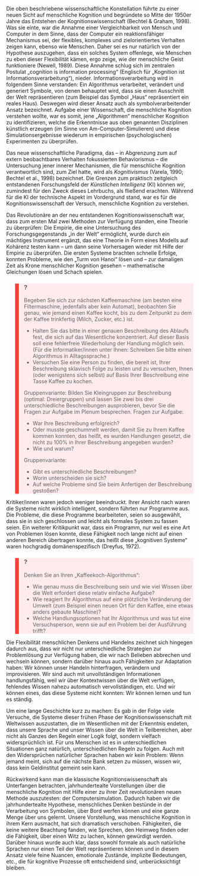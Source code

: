 <!-- filename: 03_Klassische_Kognitionswissenschaft.md -->
<!-- title: Klassische Kognitionswissenschaft -->

Die oben beschriebene wissenschaftliche Konstellation führte zu einer neuen Sicht auf menschliche Kognition und begründete so Mitte der 1950er Jahre das Entstehen der Kognitionswissenschaft (Bechtel & Graham, 1998). Was sie einte, war die Annahme einer Vergleichbarkeit von Mensch und Computer in dem Sinne, dass der Computer ein reaktionsfähiger Mechanismus sei, der flexibles, komplexes und zielorientiertes Verhalten zeigen kann, ebenso wie Menschen. Daher sei es nur natürlich von der Hypothese auszugehen, dass ein solches System offenlege, wie Menschen zu eben dieser Flexibilität kämen, ergo zeige, wie der menschliche Geist funktioniere (Newell, 1989). Diese Annahme schlug sich im zentralen Postulat „cognition is information processing“ (Englisch für „Kognition ist Informationsverarbeitung“), nieder. Informationsverarbeitung wird in folgendem Sinne verstanden: Ein Algorithmus verarbeitet, verändert und generiert Symbole, von denen behauptet wird, dass sie einen Ausschnitt der Welt repräsentieren (zum Beispiel das Symbol „Haus“ repräsentiert ein reales Haus). Deswegen wird dieser Ansatz auch als symbolverarbeitender Ansatz bezeichnet. Aufgabe einer Wissenschaft, die menschliche Kognition verstehen wollte, war es somit, jene „Algorithmen“ menschlicher Kognition zu identifizieren, welche die Erkenntnisse aus oben genannten Disziplinen künstlich erzeugen (im Sinne von Am-Computer-Simulieren) und diese Simulationsergebnisse wiederum in empirischen (psychologischen) Experimenten zu überprüfen.

Das neue wissenschaftliche Paradigma, das – in Abgrenzung zum auf extern beobachtbares Verhalten fokussierten Behaviorismus – die Untersuchung jener innerer Mechanismen, die für menschliche Kognition verantwortlich sind, zum Ziel hatte, wird als *Kognitivismus* (Varela, 1990; Bechtel et al., 1998) bezeichnet. Die Grenzen zum praktisch zeitgleich entstandenen Forschungsfeld der *Künstlichen Intelligenz* (KI) können wir, zumindest für den Zweck dieses Lehrbuchs, als fließend erachten. Während für die KI der technische Aspekt im Vordergrund stand, war es für die Kognitionswissenschaft der Versuch, menschliche Kognition zu verstehen.

Das Revolutionäre an der neu entstandenen Kognitionswissenschaft war, dass zum ersten Mal zwei Methoden zur Verfügung standen, eine Theorie zu überprüfen: Die Empirie, die eine Untersuchung des Forschungsgegenstands „in der Welt“ ermöglicht, wurde durch ein mächtiges Instrument ergänzt, das eine Theorie in Form eines Modells auf Kohärenz testen kann – um dann seine Vorhersagen wieder mit Hilfe der Empirie zu überprüfen. Die ersten Systeme brachten schnelle Erfolge, konnten Probleme, wie den „Turm von Hanoi“ lösen und – zur damaligen Zeit als Krone menschlicher Kognition gesehen – mathematische Gleichungen lösen und Schach spielen.

<blockquote style="background: #FFEBEE; border-left: 10px solid #F44336">

### ?

Begeben Sie sich zur nächsten Kaffeemaschine (am besten eine Filtermaschine, jedenfalls aber kein Automat), beobachten Sie genau, wie jemand einen Kaffee kocht, bis zu dem Zeitpunkt zu dem der Kaffee trinkfertig (Milch, Zucker, etc.) ist.

- Halten Sie das bitte in einer genauen Beschreibung des Ablaufs fest, die sich auf das Wesentliche konzentriert. Auf dieser Basis soll eine fehlerfreie Wiederholung der Handlung möglich sein. (Für die Informatiker/innen unter Ihnen: Schreiben Sie bitte einen Algorithmus in Alltagssprache.)
- Versuchen Sie eine Person zu finden, die bereit ist, Ihrer Beschreibung sklavisch Folge zu leisten und zu versuchen, Ihnen (oder wenigstens sich selbst) auf Basis Ihrer Beschreibung eine Tasse Kaffee zu kochen.

Gruppenvariante: Bilden Sie Kleingruppen zur Beschreibung (optimal: Dreiergruppen) und lassen Sie zwei bis drei unterschiedliche Beschreibungen ausprobieren, bevor Sie die Fragen zur Aufgabe im Plenum besprechen. Fragen zur Aufgabe:

- War Ihre Beschreibung erfolgreich?
- Oder musste geschummelt werden, damit Sie zu Ihrem Kaffee kommen konnten, das heißt, es wurden Handlungen gesetzt, die nicht zu 100% in Ihrer Beschreibung angegeben wurden?
- Wie und warum?

Gruppenvariante:

- Gibt es unterschiedliche Beschreibungen?
- Worin unterscheiden sie sich?
- Auf welche Probleme sind Sie beim Anfertigen der Beschreibung gestoßen?

</blockquote>

Kritiker/innen waren jedoch weniger beeindruckt. Ihrer Ansicht nach waren die Systeme nicht wirklich intelligent, sondern führten nur Programme aus. Die Probleme, die diese Programme bearbeiteten, seien so ausgewählt, dass sie in sich geschlossen und leicht als formales System zu fassen seien. Ein weiterer Kritikpunkt war, dass ein Programm, nur weil es eine Art von Problemen lösen konnte, diese Fähigkeit noch lange nicht auf einen anderen Bereich übertragen konnte, das heißt diese „kognitiven Systeme“ waren hochgradig domänenspezifisch (Dreyfus, 1972).

<blockquote style="background: #FFEBEE; border-left: 10px solid #F44336">

### ?

Denken Sie an Ihren „Kaffeekoch-Algorithmus“:

- Wie genau muss die Beschreibung sein und wie viel Wissen über die Welt erfordert diese relativ einfache Aufgabe?
- Wie reagiert Ihr Algorithmus auf eine plötzliche Veränderung der Umwelt (zum Beispiel einen neuen Ort für den Kaffee, eine etwas anders gebaute Maschine)?
- Welche Handlungsoptionen hat Ihr Algorithmus und was tut eine Versuchsperson, wenn sie auf ein Problem bei der Ausführung trifft?

</blockquote>

Die Flexibilität menschlichen Denkens und Handelns zeichnet sich hingegen dadurch aus, dass wir nicht nur unterschiedliche Strategien zur Problemlösung zur Verfügung haben, die wir nach Belieben abbrechen und wechseln können, sondern darüber hinaus auch Fähigkeiten zur Adaptation haben: Wir können unser Handeln hinterfragen, verändern und improvisieren. Wir sind auch mit unvollständigen Informationen handlungsfähig, weil wir über Kontextwissen über die Welt verfügen, fehlendes Wissen nahezu automatisch vervollständigen, etc. Und wir können eines, das diese Systeme nicht konnten: Wir können lernen und tun es ständig.

Um eine lange Geschichte kurz zu machen: Es gab in der Folge viele Versuche, die Systeme dieser frühen Phase der Kognitionswissenschaft mit Weltwissen auszustatten, die im Wesentlichen mit der Erkenntnis endeten, dass unsere Sprache und unser Wissen über die Welt in Teilbereichen, aber nicht als Ganzes den Regeln einer Logik folgt, sondern vielfach widersprüchlich ist. Für uns Menschen ist es in unterschiedlichen Situationen ganz natürlich, unterschiedlichen Regeln zu folgen. Auch mit den Widersprüchen natürlicher Sprachen haben wir kein Problem: Wenn jemand meint, sich auf die nächste Bank setzen zu müssen, wissen wir, dass kein Geldinstitut gemeint sein kann.

Rückwirkend kann man die klassische Kognitionswissenschaft als Unterfangen betrachten, jahrhundertealte Vorstellungen über die menschliche Kognition mit Hilfe einer zu ihrer Zeit revolutionären neuen Methode auszutesten: der Computersimulation. Dadurch haben wir die jahrhundertealte Hypothese, menschliches Denken bestünde in der Verarbeitung von Symbolen, über Bord werfen können und eine ganze Menge über uns gelernt. Unsere Vorstellung, was menschliche Kognition in ihrem Kern ausmacht, hat sich dramatisch verschoben. Fähigkeiten, die keine weitere Beachtung fanden, wie Sprechen, den Heimweg finden oder die Fähigkeit, über einen Witz zu lachen, können gewürdigt werden. Darüber hinaus wurde auch klar, dass sowohl formale als auch natürliche Sprachen nur einen Teil der Welt repräsentieren können und in diesem Ansatz viele feine Nuancen, emotionale Zustände, implizite Bedeutungen, etc., die für kognitive Prozesse oft entscheidend sind, unberücksichtigt bleiben.
